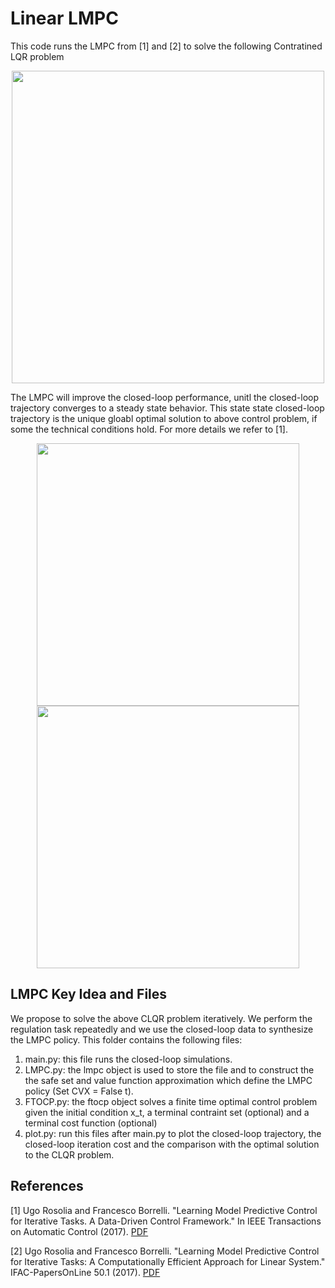 # Linear LMPC

This code runs the LMPC from [1] and [2] to solve the following Contratined LQR problem

<p align="center">
<img src="https://github.com/urosolia/LMPC/blob/master/LinearLMPC/readmeFigures/CLQR.png" width="500" />
</p>

The LMPC will improve the closed-loop performance, unitl the closed-loop trajectory converges to a steady state behavior. This state state closed-loop trajectory is the unique gloabl optimal solution to above control problem, if some the technical conditions hold. For more details we refer to [1].
<p align="center">
<img src="https://github.com/urosolia/LMPC/blob/master/LinearLMPC/readmeFigures/closed-loop.png" width="420" />
<img src="https://github.com/urosolia/LMPC/blob/master/LinearLMPC/readmeFigures/costImprovement.png" width="420" />
</p>

## LMPC Key Idea and Files

We propose to solve the above CLQR problem iteratively. We perform the regulation task repeatedly and we use the closed-loop data to synthesize the LMPC policy. This folder contains the following files:

1) main.py: this file runs the closed-loop simulations.
2) LMPC.py: the lmpc object is used to store the file and to construct the the safe set and value function approximation which define the LMPC policy (Set CVX = False t).
3) FTOCP.py: the ftocp object solves a finite time optimal control problem given the initial condition x_t, a terminal contraint set (optional) and a terminal cost function (optional)
4) plot.py: run this files after main.py to plot the closed-loop trajectory, the closed-loop iteration cost and the comparison with the optimal solution to the CLQR problem.

## References

[1] Ugo Rosolia and Francesco Borrelli. "Learning Model Predictive Control for Iterative Tasks. A Data-Driven Control Framework." In IEEE Transactions on Automatic Control (2017). [PDF](https://ieeexplore.ieee.org/document/8039204/)

[2] Ugo Rosolia and Francesco Borrelli. "Learning Model Predictive Control for Iterative Tasks: A Computationally Efficient Approach for Linear System." IFAC-PapersOnLine 50.1 (2017). [PDF](https://www.sciencedirect.com/science/article/pii/S2405896317306523)